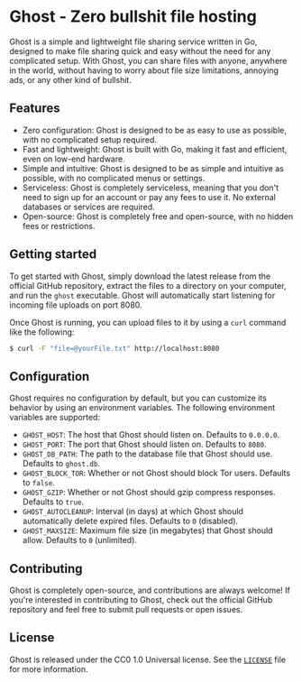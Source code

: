 # Ghost - Zero bullshit file hosting

Ghost is a simple and lightweight file sharing service written in Go, designed to make file sharing quick and easy without the need for any complicated setup. With Ghost, you can share files with anyone, anywhere in the world, without having to worry about file size limitations, annoying ads, or any other kind of bullshit.

## Features

- Zero configuration: Ghost is designed to be as easy to use as possible, with no complicated setup required.
- Fast and lightweight: Ghost is built with Go, making it fast and efficient, even on low-end hardware.
- Simple and intuitive: Ghost is designed to be as simple and intuitive as possible, with no complicated menus or settings.
- Serviceless: Ghost is completely serviceless, meaning that you don't need to sign up for an account or pay any fees to use it. No external databases or services are required.
- Open-source: Ghost is completely free and open-source, with no hidden fees or restrictions.

## Getting started

To get started with Ghost, simply download the latest release from the official GitHub repository, extract the files to a directory on your computer, and run the `ghost` executable. Ghost will automatically start listening for incoming file uploads on port 8080.

Once Ghost is running, you can upload files to it by using a `curl` command like the following:
```bash
$ curl -F "file=@yourFile.txt" http://localhost:8080
```

## Configuration

Ghost requires no configuration by default, but you can customize its behavior by using an environment variables. The following environment variables are supported:

- `GHOST_HOST`: The host that Ghost should listen on. Defaults to `0.0.0.0`.
- `GHOST_PORT`: The port that Ghost should listen on. Defaults to `8080`.
- `GHOST_DB_PATH`: The path to the database file that Ghost should use. Defaults to `ghost.db`.
- `GHOST_BLOCK_TOR`: Whether or not Ghost should block Tor users. Defaults to `false`.
- `GHOST_GZIP`: Whether or not Ghost should gzip compress responses. Defaults to `true`.
- `GHOST_AUTOCLEANUP`: Interval (in days) at which Ghost should automatically delete expired files. Defaults to `0` (disabled).
- `GHOST_MAXSIZE`: Maximum file size (in megabytes) that Ghost should allow. Defaults to `0` (unlimited).

## Contributing

Ghost is completely open-source, and contributions are always welcome! If you're interested in contributing to Ghost, check out the official GitHub repository and feel free to submit pull requests or open issues.

## License

Ghost is released under the CC0 1.0 Universal license. See the [`LICENSE`](LICENSE) file for more information.
